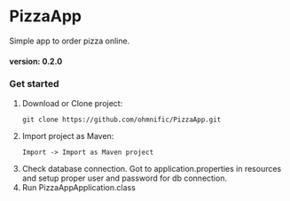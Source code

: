 # PizzaApp
Simple app to order pizza online.
#### version: __0.2.0__

### Get started

1. Download or Clone project:
    ```
    git clone https://github.com/ohmnific/PizzaApp.git
    ``` 
1. Import project as Maven:
     ```
     Import -> Import as Maven project
     ```
1. Check database connection. Got to application.properties in resources and setup proper user and password for db connection.
1. Run PizzaAppApplication.class


 
